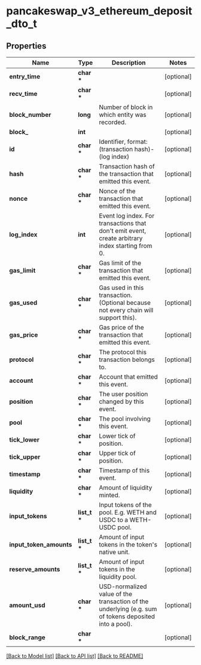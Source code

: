 # pancakeswap_v3_ethereum_deposit_dto_t

## Properties
Name | Type | Description | Notes
------------ | ------------- | ------------- | -------------
**entry_time** | **char \*** |  | [optional] 
**recv_time** | **char \*** |  | [optional] 
**block_number** | **long** | Number of block in which entity was recorded. | [optional] 
**block_** | **int** |  | [optional] 
**id** | **char \*** | Identifier, format: (transaction hash)-(log index) | [optional] 
**hash** | **char \*** | Transaction hash of the transaction that emitted this event. | [optional] 
**nonce** | **char \*** | Nonce of the transaction that emitted this event. | [optional] 
**log_index** | **int** | Event log index. For transactions that don&#39;t emit event, create arbitrary index starting from 0. | [optional] 
**gas_limit** | **char \*** | Gas limit of the transaction that emitted this event. | [optional] 
**gas_used** | **char \*** | Gas used in this transaction. (Optional because not every chain will support this). | [optional] 
**gas_price** | **char \*** | Gas price of the transaction that emitted this event. | [optional] 
**protocol** | **char \*** | The protocol this transaction belongs to. | [optional] 
**account** | **char \*** | Account that emitted this event. | [optional] 
**position** | **char \*** | The user position changed by this event. | [optional] 
**pool** | **char \*** | The pool involving this event. | [optional] 
**tick_lower** | **char \*** | Lower tick of position. | [optional] 
**tick_upper** | **char \*** | Upper tick of position. | [optional] 
**timestamp** | **char \*** | Timestamp of this event. | [optional] 
**liquidity** | **char \*** | Amount of liquidity minted. | [optional] 
**input_tokens** | **list_t \*** | Input tokens of the pool. E.g. WETH and USDC to a WETH-USDC pool. | [optional] 
**input_token_amounts** | **list_t \*** | Amount of input tokens in the token&#39;s native unit. | [optional] 
**reserve_amounts** | **list_t \*** | Amount of input tokens in the liquidity pool. | [optional] 
**amount_usd** | **char \*** | USD-normalized value of the transaction of the underlying (e.g. sum of tokens deposited into a pool). | [optional] 
**block_range** | **char \*** |  | [optional] 

[[Back to Model list]](../README.md#documentation-for-models) [[Back to API list]](../README.md#documentation-for-api-endpoints) [[Back to README]](../README.md)


